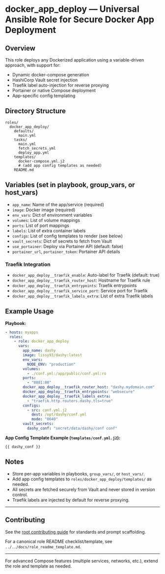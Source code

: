 # docker_app_deploy — Universal Ansible Role for Secure Docker App Deployment

## Overview
This role deploys any Dockerized application using a variable-driven approach, with support for:
- Dynamic docker-compose generation
- HashiCorp Vault secret injection
- Traefik label auto-injection for reverse proxying
- Portainer or native Compose deployment
- App-specific config templating

## Directory Structure
```
roles/
  docker_app_deploy/
    defaults/
      main.yml
    tasks/
      main.yml
      fetch_secrets.yml
      deploy_app.yml
    templates/
      docker-compose.yml.j2
      # (add app config templates as needed)
    README.md
```

## Variables (set in playbook, group_vars, or host_vars)

- `app_name`: Name of the app/service (required)
- `image`: Docker image (required)
- `env_vars`: Dict of environment variables
- `volumes`: List of volume mappings
- `ports`: List of port mappings
- `labels`: List of extra container labels
- `configs`: List of config templates to render (see below)
- `vault_secrets`: Dict of secrets to fetch from Vault
- `use_portainer`: Deploy via Portainer API (default: false)
- `portainer_url`, `portainer_token`: Portainer API details

### Traefik Integration
- `docker_app_deploy__traefik_enable`: Auto-label for Traefik (default: true)
- `docker_app_deploy__traefik_router_host`: Hostname for Traefik rule
- `docker_app_deploy__traefik_entrypoints`: Traefik entrypoints
- `docker_app_deploy__traefik_service_port`: Service port for Traefik
- `docker_app_deploy__traefik_labels_extra`: List of extra Traefik labels

## Example Usage

**Playbook:**
```yaml
- hosts: myapps
  roles:
    - role: docker_app_deploy
      vars:
        app_name: dashy
        image: lissy93/dashy:latest
        env_vars:
          NODE_ENV: "production"
        volumes:
          - ./conf.yml:/app/public/conf.yml:ro
        ports:
          - "8081:80"
        docker_app_deploy__traefik_router_host: "dashy.mydomain.com"
        docker_app_deploy__traefik_entrypoints: "websecure"
        docker_app_deploy__traefik_labels_extra:
          - "traefik.http.routers.dashy.tls=true"
        configs:
          - src: conf.yml.j2
            dest: /opt/dashy/conf.yml
            mode: "0640"
        vault_secrets:
          dashy_conf: "secret/data/dashy/conf conf"
```

**App Config Template Example (`templates/conf.yml.j2`):**
```jinja
{{ dashy_conf }}
```

## Notes
- Store per-app variables in playbooks, `group_vars/`, or `host_vars/`.
- Add app config templates to `roles/docker_app_deploy/templates/` as needed.
- All secrets are fetched securely from Vault and never stored in version control.
- Traefik labels are injected by default for reverse proxying.

---

## Contributing
See the [root contributing guide](../../docs/contributing.md) for standards and prompt scaffolding.

For a canonical role README checklist/template, see `../../docs/role_readme_template.md`.

---
For advanced Compose features (multiple services, networks, etc.), extend the role and template as needed.
